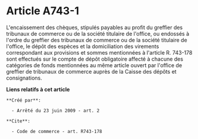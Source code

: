 # Article A743-1

L'encaissement des chèques, stipulés payables au profit du greffier des tribunaux de commerce ou de la société titulaire de
l'office, ou endossés à l'ordre du greffier des tribunaux de commerce ou de la société titulaire de l'office, le dépôt des
espèces et la domiciliation des virements correspondant aux provisions et sommes mentionnées à l'article R. 743-178 sont
effectués sur le compte de dépôt obligatoire affecté à chacune des catégories de fonds mentionnées au même article ouvert par
l'office de greffier de tribunaux de commerce auprès de la Caisse des dépôts et consignations.

**Liens relatifs à cet article**

	**Créé par**:

	  - Arrêté du 23 juin 2009 - art. 2

	**Cite**:

	  - Code de commerce - art. R743-178
